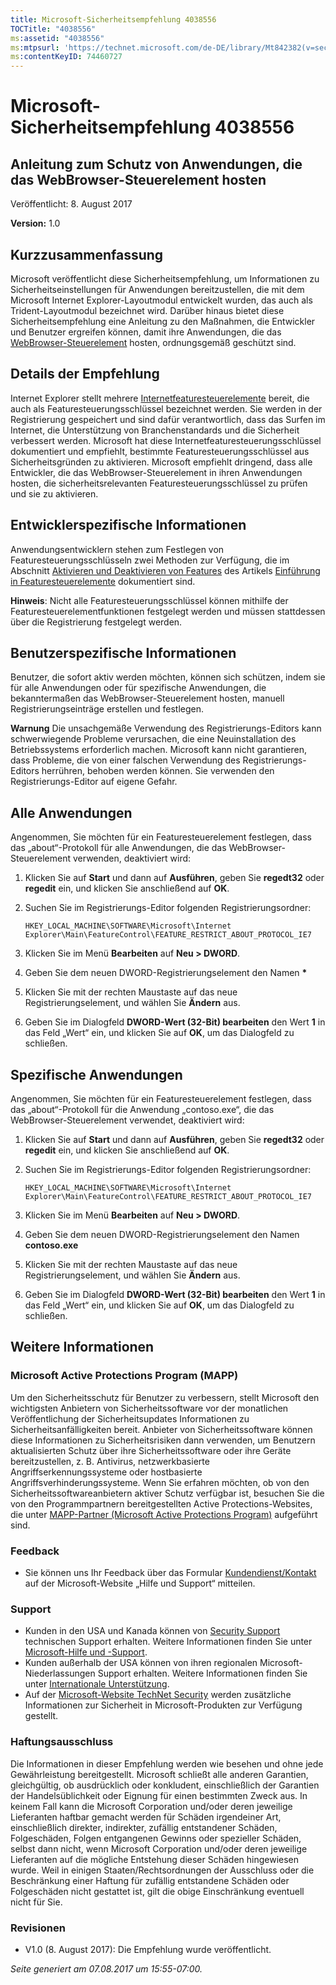 ```yaml
---
title: Microsoft-Sicherheitsempfehlung 4038556
TOCTitle: "4038556"
ms:assetid: "4038556"
ms:mtpsurl: 'https://technet.microsoft.com/de-DE/library/Mt842382(v=security.10)'
ms:contentKeyID: 74460727
---
```


# Microsoft-Sicherheitsempfehlung 4038556

## Anleitung zum Schutz von Anwendungen, die das WebBrowser-Steuerelement hosten

Veröffentlicht: 8. August 2017

**Version:** 1.0

## Kurzzusammenfassung

Microsoft veröffentlicht diese Sicherheitsempfehlung, um Informationen zu Sicherheitseinstellungen für Anwendungen bereitzustellen, die mit dem Microsoft Internet Explorer-Layoutmodul entwickelt wurden, das auch als Trident-Layoutmodul bezeichnet wird. Darüber hinaus bietet diese Sicherheitsempfehlung eine Anleitung zu den Maßnahmen, die Entwickler und Benutzer ergreifen können, damit ihre Anwendungen, die das [WebBrowser-Steuerelement](https://msdn.microsoft.com/de-de/library/aa752040\(v=vs.85\).aspx) hosten, ordnungsgemäß geschützt sind.

## Details der Empfehlung

Internet Explorer stellt mehrere [Internetfeaturesteuerelemente](https://msdn.microsoft.com/de-de/library/ee330720\(v=vs.85\).aspx) bereit, die auch als Featuresteuerungsschlüssel bezeichnet werden. Sie werden in der Registrierung gespeichert und sind dafür verantwortlich, dass das Surfen im Internet, die Unterstützung von Branchenstandards und die Sicherheit verbessert werden. Microsoft hat diese Internetfeaturesteuerungsschlüssel dokumentiert und empfiehlt, bestimmte Featuresteuerungsschlüssel aus Sicherheitsgründen zu aktivieren. Microsoft empfiehlt dringend, dass alle Entwickler, die das WebBrowser-Steuerelement in ihren Anwendungen hosten, die sicherheitsrelevanten Featuresteuerungsschlüssel zu prüfen und sie zu aktivieren.

## Entwicklerspezifische Informationen

Anwendungsentwicklern stehen zum Festlegen von Featuresteuerungsschlüsseln zwei Methoden zur Verfügung, die im Abschnitt [Aktivieren und Deaktivieren von Features](https://msdn.microsoft.com/de-de/library/ms537184\(v=vs.85\).aspx) des Artikels [Einführung in Featuresteuerelemente](https://greymatter/msrc/main.aspx?extraqs=?dataprovider=microsoft.crm.application.platform.grid.griddataproviderquerybuilder&entitycode=10027&queryid=%257bbc868e4d-56d7-e611-80d6-000d3a32fc99%257d&uiprovider=microsoft.crm.application.controls.griduiprovider&viewtype=4230&pagetype=https://msdn.microsoft.com/de-de/library/ms537184\(v=vs.85\).aspx) dokumentiert sind.

**Hinweis**: Nicht alle Featuresteuerungsschlüssel können mithilfe der Featuresteuerelementfunktionen festgelegt werden und müssen stattdessen über die Registrierung festgelegt werden.

## Benutzerspezifische Informationen

Benutzer, die sofort aktiv werden möchten, können sich schützen, indem sie für alle Anwendungen oder für spezifische Anwendungen, die bekanntermaßen das WebBrowser-Steuerelement hosten, manuell Registrierungseinträge erstellen und festlegen.

**Warnung** Die unsachgemäße Verwendung des Registrierungs-Editors kann schwerwiegende Probleme verursachen, die eine Neuinstallation des Betriebssystems erforderlich machen. Microsoft kann nicht garantieren, dass Probleme, die von einer falschen Verwendung des Registrierungs-Editors herrühren, behoben werden können. Sie verwenden den Registrierungs-Editor auf eigene Gefahr.

## Alle Anwendungen

Angenommen, Sie möchten für ein Featuresteuerelement festlegen, dass das „about“-Protokoll für alle Anwendungen, die das WebBrowser-Steuerelement verwenden, deaktiviert wird:

1.  Klicken Sie auf **Start** und dann auf **Ausführen**, geben Sie **regedt32** oder **regedit** ein, und klicken Sie anschließend auf **OK**.

2.  Suchen Sie im Registrierungs-Editor folgenden Registrierungsordner:
    
        HKEY_LOCAL_MACHINE\SOFTWARE\Microsoft\Internet Explorer\Main\FeatureControl\FEATURE_RESTRICT_ABOUT_PROTOCOL_IE7

3.  Klicken Sie im Menü **Bearbeiten** auf **Neu \> DWORD**.

4.  Geben Sie dem neuen DWORD-Registrierungselement den Namen **\***

5.  Klicken Sie mit der rechten Maustaste auf das neue Registrierungselement, und wählen Sie **Ändern** aus. 

6.  Geben Sie im Dialogfeld **DWORD-Wert (32-Bit) bearbeiten** den Wert **1** in das Feld „Wert“ ein, und klicken Sie auf **OK**, um das Dialogfeld zu schließen.

## Spezifische Anwendungen

Angenommen, Sie möchten für ein Featuresteuerelement festlegen, dass das „about“-Protokoll für die Anwendung „contoso.exe“, die das WebBrowser-Steuerelement verwendet, deaktiviert wird:

1.  Klicken Sie auf **Start** und dann auf **Ausführen**, geben Sie **regedt32** oder **regedit** ein, und klicken Sie anschließend auf **OK**.

2.  Suchen Sie im Registrierungs-Editor folgenden Registrierungsordner:
    
        HKEY_LOCAL_MACHINE\SOFTWARE\Microsoft\Internet Explorer\Main\FeatureControl\FEATURE_RESTRICT_ABOUT_PROTOCOL_IE7

3.  Klicken Sie im Menü **Bearbeiten** auf **Neu \> DWORD**.

4.  Geben Sie dem neuen DWORD-Registrierungselement den Namen **contoso.exe**

5.  Klicken Sie mit der rechten Maustaste auf das neue Registrierungselement, und wählen Sie **Ändern** aus. 

6.  Geben Sie im Dialogfeld **DWORD-Wert (32-Bit) bearbeiten** den Wert **1** in das Feld „Wert“ ein, und klicken Sie auf **OK**, um das Dialogfeld zu schließen.

## Weitere Informationen

### Microsoft Active Protections Program (MAPP)

Um den Sicherheitsschutz für Benutzer zu verbessern, stellt Microsoft den wichtigsten Anbietern von Sicherheitssoftware vor der monatlichen Veröffentlichung der Sicherheitsupdates Informationen zu Sicherheitsanfälligkeiten bereit. Anbieter von Sicherheitssoftware können diese Informationen zu Sicherheitsrisiken dann verwenden, um Benutzern aktualisierten Schutz über ihre Sicherheitssoftware oder ihre Geräte bereitzustellen, z. B. Antivirus, netzwerkbasierte Angriffserkennungssysteme oder hostbasierte Angriffsverhinderungssysteme. Wenn Sie erfahren möchten, ob von den Sicherheitssoftwareanbietern aktiver Schutz verfügbar ist, besuchen Sie die von den Programmpartnern bereitgestellten Active Protections-Websites, die unter [MAPP-Partner (Microsoft Active Protections Program)](http://go.microsoft.com/fwlink/?linkid=215201) aufgeführt sind.

### Feedback

  - Sie können uns Ihr Feedback über das Formular [Kundendienst/Kontakt](http://support.microsoft.com/de-de/kb/?scid=sw;en;1257&amp;showpage=1&amp;ws=technet&amp;sd=tech) auf der Microsoft-Website „Hilfe und Support“ mitteilen.

### Support

  - Kunden in den USA und Kanada können von [Security Support](http://go.microsoft.com/fwlink/?linkid=21131) technischen Support erhalten. Weitere Informationen finden Sie unter [Microsoft-Hilfe und -Support](http://support.microsoft.com/de-de/).
  - Kunden außerhalb der USA können von ihren regionalen Microsoft-Niederlassungen Support erhalten. Weitere Informationen finden Sie unter [Internationale Unterstützung](http://go.microsoft.com/fwlink/?linkid=21155).
  - Auf der [Microsoft-Website TechNet Security](http://go.microsoft.com/fwlink/?linkid=21132) werden zusätzliche Informationen zur Sicherheit in Microsoft-Produkten zur Verfügung gestellt.

### Haftungsausschluss

Die Informationen in dieser Empfehlung werden wie besehen und ohne jede Gewährleistung bereitgestellt. Microsoft schließt alle anderen Garantien, gleichgültig, ob ausdrücklich oder konkludent, einschließlich der Garantien der Handelsüblichkeit oder Eignung für einen bestimmten Zweck aus. In keinem Fall kann die Microsoft Corporation und/oder deren jeweilige Lieferanten haftbar gemacht werden für Schäden irgendeiner Art, einschließlich direkter, indirekter, zufällig entstandener Schäden, Folgeschäden, Folgen entgangenen Gewinns oder spezieller Schäden, selbst dann nicht, wenn Microsoft Corporation und/oder deren jeweilige Lieferanten auf die mögliche Entstehung dieser Schäden hingewiesen wurde. Weil in einigen Staaten/Rechtsordnungen der Ausschluss oder die Beschränkung einer Haftung für zufällig entstandene Schäden oder Folgeschäden nicht gestattet ist, gilt die obige Einschränkung eventuell nicht für Sie.

### Revisionen

  - V1.0 (8. August 2017): Die Empfehlung wurde veröffentlicht.

  

*Seite generiert am 07.08.2017 um 15:55-07:00.*

